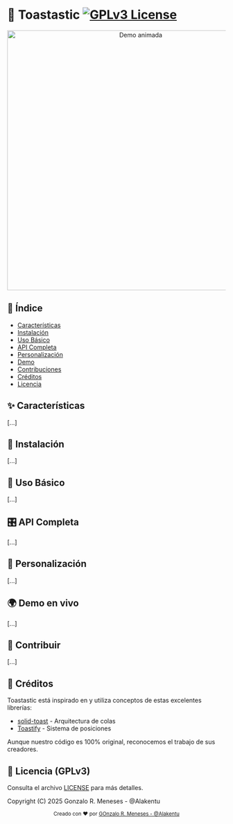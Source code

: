 # 🚀 Toastastic [![GPLv3 License](https://img.shields.io/badge/License-GPL%20v3-yellow.svg)](https://opensource.org/licenses/GPL-3.0)

<div align="center">
  <img src="./assets/demo.gif" width="600" alt="Demo animada">
</div>

## 📖 Índice
- [Características](#-características)
- [Instalación](#-instalación)
- [Uso Básico](#-uso-básico)
- [API Completa](#-api-completa)
- [Personalización](#-personalización)
- [Demo](#-demo-en-vivo)
- [Contribuciones](#-contribuir)
- [Créditos](#-créditos)
- [Licencia](#-licencia)

## ✨ Características
[...] 

## 🏁 Instalación
[...]

## 🍞 Uso Básico
[...]

## 🎛 API Completa
[...]

## 🎨 Personalización
[...]

## 🌍 Demo en vivo
[...]

## 🤝 Contribuir
[...]

## 🙏 Créditos

Toastastic está inspirado en y utiliza conceptos de estas excelentes librerías:

- [solid-toast](https://github.com/solidjs-community/solid-toast) - Arquitectura de colas
- [Toastify](https://github.com/apvarun/toastify-js) - Sistema de posiciones

Aunque nuestro código es 100% original, reconocemos el trabajo de sus creadores.

## 📜 Licencia (GPLv3)
Consulta el archivo [LICENSE](./LICENSE) para más detalles.

Copyright (C) 2025 Gonzalo R. Meneses - @Alakentu

<div align="center"> <sub>Creado con ❤️ por <a href="https://github.com/alakentu">GOnzalo R. Meneses - @Alakentu</a></sub> </div>
